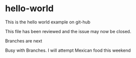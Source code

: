 # hello-world
This is the hello world example on git-hub

This file has been reviewed and the issue may now be closed.

Branches are next

Busy with Branches.
I will attempt Mexican food this weekend
